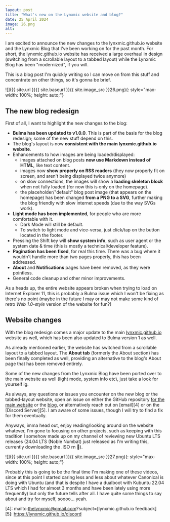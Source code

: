 ```yaml
---
layout: post
title: "What's new on the Lynxmic website and blog?"
date: 25 April 2024
image: 26.png
alt:
---
```


I am excited to announce the new changes to the lynxmic.github.io website and the Lynxmic Blog that I've been working on for the past month. For short, the lynxmic.github.io website has received a large overhaul in design (switching from a scrollable layout to a tabbed layout) while the Lynxmic Blog has been "modernized", if you will.

This is a blog post I'm quickly writing so I can move on from this stuff and concentrate on other things, so it's gonna be brief.

![]({{ site.url }}{{ site.baseurl }}{{ site.image_src }}26.png){: style="max-width: 100%; height: auto;"}

## The new blog redesign
First of all, I want to highlight the new changes to the blog:
* **Bulma has been updated to v1.0.0**. This is part of the basis for the blog redesign; some of the new stuff depend on this.
* The blog's layout is now **consistent with the main lynxmic.github.io website**.
* Enhancements to how images are being loaded/displayed:
   * images attached on blog posts **now use Markdown instead of HTML**, like text content.
   * images now **show properly on RSS readers** (they now properly fit on screen, and aren't being displayed twice anymore)
   * on slow connections, the images will show a **loading skeleton block** when not fully loaded (for now this is only on the homepage).
   * the placeholder/"default" blog post image (that appears on the homepage) has been changed **from a PNG to a SVG**, further making the blog friendly with slow internet speeds (due to the way SVGs work).
* **Light mode has been implemented**, for people who are more comfortable with it.
   * Dark Mode will still be default.
   * To switch to light mode and vice-versa, just click/tap on the <i class="fas fa-moon"></i> button located in the footer.
* Pressing the Shift key will **show system info**, such as user agent or the system date & time (this is mostly a technical/developer feature).
* **Pagination has been fixed**, for real this time. There was a bug where it wouldn't handle more than two pages properly, this has been addressed.
* **About** and **Notifications** pages have been removed, as they were pointless.
* General code cleanup and other minor improvements.

As a heads up, the entire website appears broken when trying to load on Internet Explorer 11, this is probably a Bulma issue which I won't be fixing as there's no point (maybe in the future I may or may not make some kind of retro *Web 1.0-style* version of the website for fun?)

## Website changes
With the blog redesign comes a major update to the main [lynxmic.github.io][1] website as well, which has been also updated to Bulma version 1 as well.

As already mentioned earlier, the website has switched from a scrollable layout to a tabbed layout. The **About tab** (formerly the About section) has been finally completed as well, providing an alternative to the blog's About page that has been removed entirely.

Some of the new changes from the Lynxmic Blog have been ported over to the main website as well (light mode, system info etc), just take a look for yourself ig.

As always, any questions or issues you encounter on the new blog or the tabbed-layout website, open an issue on either the GitHub repository [for the main website][2] or the [blog][3], or alternatively reach out on [email][4] or on the [Discord Server][5]. I am aware of some issues, though I will try to find a fix for them eventually.

Anyways, imma head out, enjoy reading/looking around on the website whatever, I'm gone to focusing on other projects, such as keeping with this tradition I somehow made up on my channel of reviewing new Ubuntu LTS releases (24.04 LTS (Noble Numbat) just released as I'm writing this, currently downloading the .ISO rn 👀). 

![]({{ site.url }}{{ site.baseurl }}{{ site.image_src }}27.png){: style="max-width: 100%; height: auto;"}

Probably this is going to be the final time I'm making one of these videos, since at this point I started caring less and less about whatever Canonical is doing with Ubuntu (and that is despite I have a dualboot with Kubuntu 22.04 LTS which I had for almost 3 months and have been lately using more frequently) but only the future tells after all. I have quite some things to say about and try for myself, soooo... yeah.

[1]: https://lynxmic.github.io
[2]: https://github.com/Lynxmic/lynxmic.github.io
[3]: https://github.com/Lynxmic/blog
[4]: mailto:thelynxmic@gmail.com?subject=[lynxmic.github.io feedback]
[5]: https://lynxmic.github.io/discord